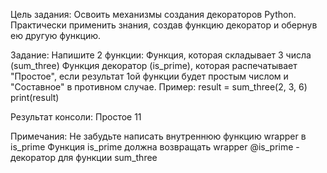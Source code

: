 Цель задания:
Освоить механизмы создания декораторов Python.
Практически применить знания, создав функцию декоратор и обернув ею другую функцию.

Задание:
Напишите 2 функции:
Функция, которая складывает 3 числа (sum_three)
Функция декоратор (is_prime), которая распечатывает "Простое", если результат 1ой функции будет простым числом и "Составное" в противном случае.
Пример:
result = sum_three(2, 3, 6)
print(result)

Результат консоли:
Простое
11

Примечания:
Не забудьте написать внутреннюю функцию wrapper в is_prime
Функция is_prime должна возвращать wrapper
@is_prime - декоратор для функции sum_three
